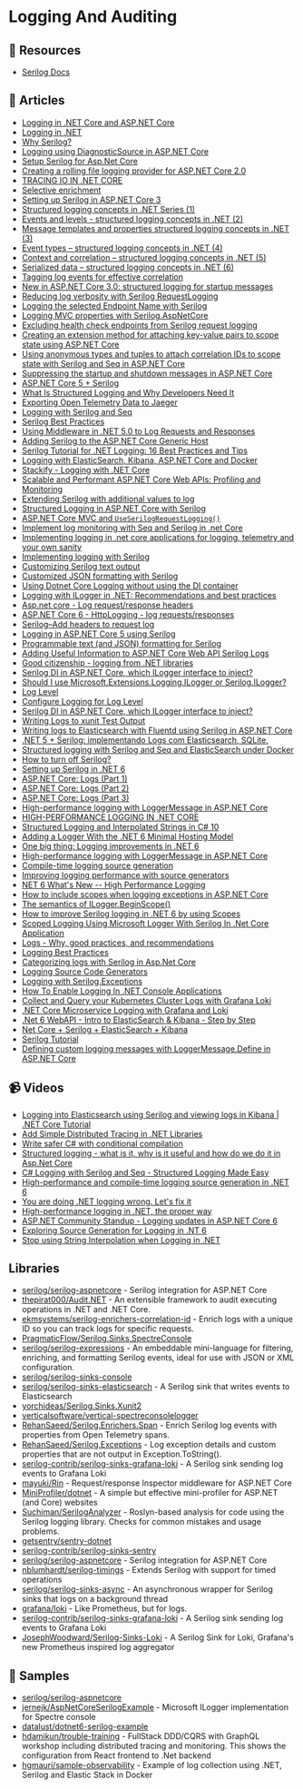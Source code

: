 # Logging And Auditing

## 📘 Resources
- [Serilog Docs](https://github.com/serilog/serilog/wiki)

## 📝 Articles
- [Logging in .NET Core and ASP.NET Core](https://learn.microsoft.com/en-us/aspnet/core/fundamentals/logging/)
- [Logging in .NET](https://docs.microsoft.com/en-us/dotnet/core/extensions/logging)
- [Why Serilog?](https://serilog.net/)
- [Logging using DiagnosticSource in ASP.NET Core](https://andrewlock.net/logging-using-diagnosticsource-in-asp-net-core/)
- [Setup Serilog for Asp.Net Core](https://github.com/serilog/serilog-aspnetcore#readme)
- [Creating a rolling file logging provider for ASP.NET Core 2.0](https://andrewlock.net/creating-a-rolling-file-logging-provider-for-asp-net-core-2-0/)
- [TRACING IO IN .NET CORE](https://www.softwarepark.cc/blog/2021/1/29/tracing-io-in-net-core)
- [Selective enrichment](https://nblumhardt.com/2019/06/selective-enrichment/)
- [Setting up Serilog in ASP.NET Core 3](https://nblumhardt.com/2019/10/serilog-in-aspnetcore-3/)
- [Structured logging concepts in .NET Series (1)](https://nblumhardt.com/2016/06/structured-logging-concepts-in-net-series-1/)
- [Events and levels - structured logging concepts in .NET (2)](https://nblumhardt.com/2016/06/events-and-levels-structured-logging-concepts-in-net-2/)
- [Message templates and properties structured logging concepts in .NET (3)](https://nblumhardt.com/2016/06/message-templates-and-properties-structured-logging-concepts-in-net-3/)
- [Event types – structured logging concepts in .NET (4)](https://nblumhardt.com/2016/07/event-types-structured-logging-concepts-in-net-4/)
- [Context and correlation – structured logging concepts in .NET (5)](https://nblumhardt.com/2016/08/context-and-correlation-structured-logging-concepts-in-net-5/)
- [Serialized data – structured logging concepts in .NET (6)](https://nblumhardt.com/2016/08/serialized-data-structured-logging-concepts-in-net-6/)
- [Tagging log events for effective correlation](https://nblumhardt.com/2015/01/designing-log-events-for-effective-correlation/)
- [New in ASP.NET Core 3.0: structured logging for startup messages](https://andrewlock.net/new-in-aspnetcore-3-structured-logging-for-startup-messages/)
- [Reducing log verbosity with Serilog RequestLogging](https://andrewlock.net/using-serilog-aspnetcore-in-asp-net-core-3-reducing-log-verbosity/)
- [Logging the selected Endpoint Name with Serilog](https://andrewlock.net/using-serilog-aspnetcore-in-asp-net-core-3-logging-the-selected-endpoint-name-with-serilog/)
- [Logging MVC properties with Serilog.AspNetCore](https://andrewlock.net/using-serilog-aspnetcore-in-asp-net-core-3-logging-mvc-propertis-with-serilog/)
- [Excluding health check endpoints from Serilog request logging](https://andrewlock.net/using-serilog-aspnetcore-in-asp-net-core-3-excluding-health-check-endpoints-from-serilog-request-logging/)
- [Creating an extension method for attaching key-value pairs to scope state using ASP.NET Core](https://andrewlock.net/creating-an-extension-method-for-attaching-key-value-pairs-to-scope-state-using-asp-net-core/)
- [Using anonymous types and tuples to attach correlation IDs to scope state with Serilog and Seq in ASP.NET Core](https://andrewlock.net/using-anonymous-types-and-tuples-to-attach-correlation-ids-to-scope-state-with-serilog-and-seq-in-asp-net-core/)
- [Suppressing the startup and shutdown messages in ASP.NET Core](https://andrewlock.net/suppressing-the-startup-and-shutdown-messages-in-asp-net-core/)
- [ASP.NET Core 5 + Serilog](https://jkdev.me/asp-net-core-serilog/)
- [What Is Structured Logging and Why Developers Need It](https://stackify.com/what-is-structured-logging-and-why-developers-need-it/)
- [Exporting Open Telemetry Data to Jaeger](https://rehansaeed.com/exporting-open-telemetry-data-to-jaeger/)
- [Logging with Serilog and Seq](https://www.code4it.dev/blog/logging-with-serilog-and-seq)
- [Serilog Best Practices](https://benfoster.io/blog/serilog-best-practices/)
- [Using Middleware in .NET 5.0 to Log Requests and Responses](https://exceptionnotfound.net/using-middleware-to-log-requests-and-responses-in-asp-net-core/)
- [Adding Serilog to the ASP.NET Core Generic Host](https://andrewlock.net/adding-serilog-to-the-asp-net-core-generic-host/)
- [Serilog Tutorial for .NET Logging: 16 Best Practices and Tips](https://stackify.com/serilog-tutorial-net-logging/)
- [Logging with ElasticSearch, Kibana, ASP.NET Core and Docker](https://www.humankode.com/asp-net-core/logging-with-elasticsearch-kibana-asp-net-core-and-docker)
- [Stackify - Logging with .NET Core](https://docs.stackify.com/v1/docs/errors-and-logs-configure-net-core)
- [Scalable and Performant ASP.NET Core Web APIs: Profiling and Monitoring](https://www.carlrippon.com/scalable-and-performant-asp-net-core-web-apis-profiling-and-monitoring/)
- [Extending Serilog with additional values to log](https://dejanstojanovic.net/aspnet/2018/october/extending-serilog-with-additional-values-to-log/)
- [Structured Logging in ASP.NET Core with Serilog](https://code-maze.com/structured-logging-in-asp-net-core-with-serilog/)
- [ASP.NET Core MVC and `UseSerilogRequestLogging()`](https://nblumhardt.com/2019/10/serilog-mvc-logging/)
- [Implement log monitoring with Seq and Serilog in .net Core](https://garywoodfine.com/implement-log-monitoring-with-seq-and-serilog-in-net-core/)
- [Implementing logging in .net core applications for logging, telemetry and your own sanity](https://garywoodfine.com/implementing-logging-in-net-core-applications-for-logging-telemetry-and-your-own-sanity/)
- [Implementing logging with Serilog](https://garywoodfine.com/implementing-logging-with-serilog/)
- [Customizing Serilog text output](https://nblumhardt.com/2021/06/customize-serilog-text-output/)
- [Customized JSON formatting with Serilog](https://nblumhardt.com/2021/06/customize-serilog-json-output/)
- [Using Dotnet Core Logging without using the DI container](https://shawtyds.wordpress.com/2020/01/06/using-dotnet-core-logging-without-using-the-di-container/)
- [Logging with ILogger in .NET: Recommendations and best practices](https://blog.rsuter.com/logging-with-ilogger-recommendations-and-best-practices/)
- [Asp.net core - Log request/response headers](https://josef.codes/asp-net-core-log-request-response-headers/)
- [ASP.NET Core 6 - HttpLogging - log requests/responses](https://josef.codes/asp-net-core-6-http-logging-log-requests-responses/)
- [Serilog–Add headers to request log](https://bartwullems.blogspot.com/2021/05/serilogadd-headers-to-request-log.html)
- [Logging in ASP.NET Core 5 using Serilog](https://www.ezzylearning.net/tutorial/logging-in-asp-net-core-5-using-serilog)
- [Programmable text (and JSON) formatting for Serilog](https://nblumhardt.com/2020/10/programmable-serilog-formatting)
- [Adding Useful Information to ASP.NET Core Web API Serilog Logs](https://www.carlrippon.com/adding-useful-information-to-asp-net-core-web-api-serilog-logs/)
- [Good citizenship - logging from .NET libraries](https://nblumhardt.com/2017/07/library-logging/)
- [Serilog DI in ASP.NET Core, which ILogger interface to inject?](https://stackoverflow.com/questions/61411759/serilog-di-in-asp-net-core-which-ilogger-interface-to-inject)
- [Should I use Microsoft.Extensions.Logging.ILogger<T> or Serilog.ILogger?](https://github.com/serilog/serilog-aspnetcore/issues/104)
- [Log Level](https://docs.microsoft.com/en-us/aspnet/core/fundamentals/logging#log-level)
- [Configure Logging for Log Level](https://docs.microsoft.com/en-us/dotnet/core/extensions/logging?tabs=command-line#configure-logging)
- [Serilog DI in ASP.NET Core, which ILogger interface to inject?](https://stackoverflow.com/questions/61411759/serilog-di-in-asp-net-core-which-ilogger-interface-to-inject)
- [Writing Logs to xunit Test Output](https://blog.martincostello.com/writing-logs-to-xunit-test-output/)
- [Writing logs to Elasticsearch with Fluentd using Serilog in ASP.NET Core](https://andrewlock.net/writing-logs-to-elasticsearch-with-fluentd-using-serilog-in-asp-net-core/)
- [.NET 5 + Serilog: implementando Logs com Elasticsearch, SQLite,](https://renatogroffe.medium.com/net-5-serilog-implementando-logs-com-elasticsearch-sqlite-45d64f5c043e)
- [Structured logging with Serilog and Seq and ElasticSearch under Docker](https://dev.to/hasdrubal/structure-logging-with-serilog-and-seq-and-elasticsearch-under-docker-16dk)
- [How to turn off Serilog?](https://stackoverflow.com/questions/30849166/how-to-turn-off-serilog)
- [Setting up Serilog in .NET 6](https://blog.datalust.co/using-serilog-in-net-6/)
- [ASP.NET Core: Logs (Part 1)](https://rafaelldi.blog/posts/asp-net-core-logs-part-1/)
- [ASP.NET Core: Logs (Part 2)](https://rafaelldi.blog/posts/asp-net-core-logs-part-2/)
- [ASP.NET Core: Logs (Part 3)](https://rafaelldi.blog/posts/asp-net-core-logs-part-3/)
- [High-performance logging with LoggerMessage in ASP.NET Core](https://docs.microsoft.com/en-us/aspnet/core/fundamentals/logging/loggermessage)
- [HIGH-PERFORMANCE LOGGING IN .NET CORE](https://www.stevejgordon.co.uk/high-performance-logging-in-net-core)
- [Structured Logging and Interpolated Strings in C# 10](https://habr.com/en/post/591171/)
- [Adding a Logger With the .NET 6 Minimal Hosting Model](https://onloupe.com/blog/how-to-config-logger-net6-startup/)
- [One big thing: Logging improvements in .NET 6](https://www.daveabrock.com/2021/08/08/dotnet-stacks-60/)
- [High-performance logging with LoggerMessage in ASP.NET Core](https://docs.microsoft.com/en-us/aspnet/core/fundamentals/logging/loggermessage)
- [Compile-time logging source generation](https://docs.microsoft.com/en-us/dotnet/core/extensions/logger-message-generator)
- [Improving logging performance with source generators](https://andrewlock.net/exploring-dotnet-6-part-8-improving-logging-performance-with-source-generators/)
- [NET 6 What's New -- High Performance Logging](https://www.sobyte.net/post/2021-12/dotnet6-logging/)
- [How to include scopes when logging exceptions in ASP.NET Core](https://andrewlock.net/how-to-include-scopes-when-logging-exceptions-in-asp-net-core/)
- [The semantics of ILogger.BeginScope()](https://nblumhardt.com/2016/11/ilogger-beginscope/)
- [How to improve Serilog logging in .NET 6 by using Scopes](https://www.code4it.dev/blog/serilog-logging-scope)
- [Scoped Logging Using Microsoft Logger With Serilog In .Net Core Application](https://www.initpals.com/net-core/scoped-logging-using-microsoft-logger-with-serilog-in-net-core-application/)
- [Logs - Why, good practices, and recommendations](https://dev.to/tnfigueiredo/logs-why-good-practices-and-recommendations-ojd)
- [Logging Best Practices](https://dev.to/raysaltrelli/logging-best-practices-obo)
- [Categorizing logs with Serilog in Asp.Net Core](https://dotnetdocs.ir/Post/34/categorizing-logs-with-serilog-in-aspnet-core)
- [Logging Source Code Generators](https://steven-giesel.com/blogPost/48697958-4aee-474a-8920-e266d1d7b8fa)
- [Logging with Serilog.Exceptions](https://rehansaeed.com/logging-with-serilog-exceptions/)
- [How To Enable Logging In .NET Console Applications](https://thecodeblogger.com/2021/05/11/how-to-enable-logging-in-net-console-applications/)
- [Collect and Query your Kubernetes Cluster Logs with Grafana Loki](https://www.programmingwithwolfgang.com/collect-and-query-kubernetes-logs-with-grafana-loki)
- [.NET Core Microservice Logging with Grafana and Loki](https://medium.com/c-sharp-progarmming/net-core-microservice-logging-with-grafana-and-loki-92cd2783ed88)
- [.Net 6 WebAPI - Intro to ElasticSearch & Kibana - Step by Step](https://dev.to/moe23/net-6-webapi-intro-to-elasticsearch-kibana-step-by-step-p9l)
- [Net Core + Serilog + ElasticSearch + Kibana](https://medium.com/@matias.paulo84/net-core-serilog-elasticsearch-kibana-3bd080ff4c1e)
- [Serilog Tutorial](https://blog.datalust.co/serilog-tutorial/)
- [Defining custom logging messages with LoggerMessage.Define in ASP.NET Core](https://andrewlock.net/defining-custom-logging-messages-with-loggermessage-define-in-asp-net-core/)
## 📹 Videos
- [Logging into Elasticsearch using Serilog and viewing logs in Kibana | .NET Core Tutorial](https://www.youtube.com/watch?v=0acSdHJfk64)
- [Add Simple Distributed Tracing in .NET Libraries](https://www.youtube.com/watch?v=wjglj4jE18Y) 
- [Write safer C# with conditional compilation](https://www.youtube.com/watch?v=ErrABoJ9HZw)
- [Structured logging - what is it, why is it useful and how do we do it in Asp.Net Core](https://www.youtube.com/watch?v=8rRQzcbn36o)
- [C# Logging with Serilog and Seq - Structured Logging Made Easy](https://www.youtube.com/watch?v=_iryZxv8Rxw)
- [High-performance and compile-time logging source generation in .NET 6](https://www.youtube.com/watch?v=uh0ZL-NBJYw)
- [You are doing .NET logging wrong. Let's fix it](https://www.youtube.com/watch?v=bnVfrd3lRv8)
- [High-performance logging in .NET, the proper way](https://www.youtube.com/watch?v=a26zu-pyEyg)
- [ASP.NET Community Standup - Logging updates in ASP.NET Core 6](https://www.youtube.com/watch?v=V-rwe2yxh1A)
- [Exploring Source Generation for Logging in .NT 6](https://www.youtube.com/watch?v=Otm8tH0Vrp0)
- [Stop using String Interpolation when Logging in .NET](https://www.youtube.com/watch?v=6zoMd_FwSwQ)
## Libraries
- [serilog/serilog-aspnetcore](https://github.com/serilog/serilog-aspnetcore) - Serilog integration for ASP.NET Core
- [thepirat000/Audit.NET](https://github.com/thepirat000/Audit.NET) - An extensible framework to audit executing operations in .NET and .NET Core.
- [ekmsystems/serilog-enrichers-correlation-id](https://github.com/ekmsystems/serilog-enrichers-correlation-id) - Enrich logs with a unique ID so you can track logs for specific requests.
- [PragmaticFlow/Serilog.Sinks.SpectreConsole](https://github.com/PragmaticFlow/Serilog.Sinks.SpectreConsole)
- [serilog/serilog-expressions](https://github.com/serilog/serilog-expressions) - An embeddable mini-language for filtering, enriching, and formatting Serilog events, ideal for use with JSON or XML configuration.
- [serilog/serilog-sinks-console](https://github.com/serilog/serilog-sinks-console)
- [serilog/serilog-sinks-elasticsearch](https://github.com/serilog/serilog-sinks-elasticsearch) - A Serilog sink that writes events to Elasticsearch
- [yorchideas/Serilog.Sinks.Xunit2](https://github.com/yorchideas/Serilog.Sinks.Xunit2)
- [verticalsoftware/vertical-spectreconsolelogger](https://github.com/verticalsoftware/vertical-spectreconsolelogger)
- [RehanSaeed/Serilog.Enrichers.Span](https://github.com/RehanSaeed/Serilog.Enrichers.Span) - Enrich Serilog log events with properties from Open Telemetry spans.
- [RehanSaeed/Serilog.Exceptions](https://github.com/RehanSaeed/Serilog.Exceptions) - Log exception details and custom properties that are not output in Exception.ToString().
- [serilog-contrib/serilog-sinks-grafana-loki](https://github.com/serilog-contrib/serilog-sinks-grafana-loki) - A Serilog sink sending log events to Grafana Loki
- [mayuki/Rin](https://github.com/mayuki/Rin) - Request/response Inspector middleware for ASP.NET Core
- [MiniProfiler/dotnet](https://github.com/MiniProfiler/dotnet) - A simple but effective mini-profiler for ASP.NET (and Core) websites
- [Suchiman/SerilogAnalyzer](https://github.com/Suchiman/SerilogAnalyzer) - Roslyn-based analysis for code using the Serilog logging library. Checks for common mistakes and usage problems.
- [getsentry/sentry-dotnet](https://github.com/getsentry/sentry-dotnet)
- [serilog-contrib/serilog-sinks-sentry](https://github.com/serilog-contrib/serilog-sinks-sentry)
- [serilog/serilog-aspnetcore](https://github.com/serilog/serilog-aspnetcore) - Serilog integration for ASP.NET Core
- [nblumhardt/serilog-timings](https://github.com/nblumhardt/serilog-timings) - Extends Serilog with support for timed operations
- [serilog/serilog-sinks-async](https://github.com/serilog/serilog-sinks-async) - An asynchronous wrapper for Serilog sinks that logs on a background thread
- [grafana/loki](https://github.com/grafana/loki) - Like Prometheus, but for logs.
- [serilog-contrib/serilog-sinks-grafana-loki](https://github.com/serilog-contrib/serilog-sinks-grafana-loki) - A Serilog sink sending log events to Grafana Loki
- [JosephWoodward/Serilog-Sinks-Loki](https://github.com/JosephWoodward/Serilog-Sinks-Loki) - A Serilog Sink for Loki, Grafana's new Prometheus inspired log aggregator
## 🔖 Samples
- [serilog/serilog-aspnetcore](https://github.com/serilog/serilog-aspnetcore/tree/dev/samples/Sample)
- [jernejk/AspNetCoreSerilogExample](https://github.com/jernejk/AspNetCoreSerilogExample) - Microsoft ILogger implementation for Spectre console
- [datalust/dotnet6-serilog-example](https://github.com/datalust/dotnet6-serilog-example)
- [hdamikun/trouble-training](https://github.com/damikun/trouble-training/blob/main/Doc/Logging.md) - FullStack DDD/CQRS with GraphQL workshop including distributed tracing and monitoring. This shows the configuration from React frontend to .Net backend
- [hgmauri/sample-observability](https://github.com/hgmauri/sample-observability) - Example of log collection using .NET, Serilog and Elastic Stack in Docker